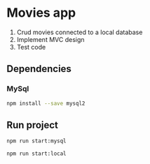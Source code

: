 # Movies app

1. Crud movies connected to a local database
2. Implement MVC design 
3. Test code 

## Dependencies

### MySql 
```bash 
npm install --save mysql2
```
## Run project

```bash 
npm run start:mysql
```


```bash 
npm run start:local
```